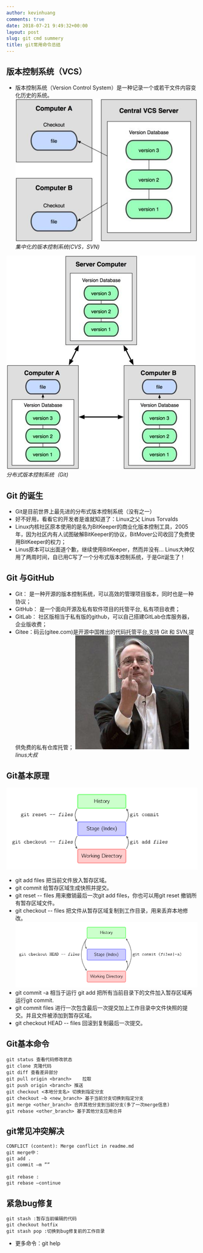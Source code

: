 ```yaml
---
author: kevinhuang
comments: true
date: 2018-07-21 9:49:32+00:00
layout: post
slug: git cmd summery
title: git常用命令总结
---
```


## 版本控制系统（VCS）
* 版本控制系统（Version Control System）是一种记录一个或若干文件内容变化历史的系统。
![集中式VCS](/img/in-post/git-cmd-summary/one-center.jpg)
*集中化的版本控制系统(CVS，SVN)*


![分布式VCS](/img/in-post/git-cmd-summary/distribute.jpg)
*分布式版本控制系统（Git)*
## Git 的诞生 ##
* Git是目前世界上最先进的分布式版本控制系统（没有之一）
* 好不好用，看看它的开发者是谁就知道了：Linux之父 Linus Torvalds 
* Linux内核社区原本使用的是名为BitKeeper的商业化版本控制工具，2005年，因为社区内有人试图破解BitKeeper的协议，BitMover公司收回了免费使用BitKeeper的权力；
* Linus原本可以出面道个歉，继续使用BitKeeper，然而并没有… Linus大神仅用了两周时间，自已用C写了一个分布式版本控制系统，于是Git诞生了！

## Git 与GitHub
* Git： 是一种开源的版本控制系统，可以高效的管理项目版本，同时也是一种协议；
* GitHub： 是一个面向开源及私有软件项目的托管平台, 私有项目收费；
* GitLab： 社区版相当于私有版的github，可以自己搭建GitLab仓库服务器，企业版收费；
* Gitee：码云(gitee.com)是开源中国推出的代码托管平台,支持 Git 和 SVN,提供免费的私有仓库托管；
![linus大叔pic](/img/in-post/git-cmd-summary/linus.jpg)
*linus大叔*

## Git基本原理
![](/img/in-post/git-cmd-summary/git-basic1.png)
* git add files 把当前文件放入暂存区域。
* git commit 给暂存区域生成快照并提交。
* git reset -- files 用来撤销最后一次git add files，你也可以用git reset 撤销所有暂存区域文件。
* git checkout -- files 把文件从暂存区域复制到工作目录，用来丢弃本地修改。
![](/img/in-post/git-cmd-summary/git-basic2.png)
* git commit -a 相当于运行 git add 把所有当前目录下的文件加入暂存区域再运行git commit.
* git commit files 进行一次包含最后一次提交加上工作目录中文件快照的提交。并且文件被添加到暂存区域。
* git checkout HEAD -- files 回滚到复制最后一次提交。

## Git基本命令
``` shell
git status 查看代码修改状态
git clone 克隆代码
git diff 查看差异部分
git pull origin <branch>	拉取
git push origin <branch> 推送
git checkout <本地分支名> 切换到指定分支
git checkout –b <new_branch> 基于当前分支切换到指定分支
git merge <other_branch> 合并其他分支到当前分支(多了一次merge信息)
git rebase <other_branch> 基于其他分支应用合并
```
## git常见冲突解决
``` shell
CONFLICT (content): Merge conflict in readme.md
git merge中：
git add .   
git commit –m ””

git rebase :
git rebase –continue
```
## 紧急bug修复
``` shell
git stash :暂存当前编辑的代码
git checkout hotfix
git stash pop :切换到bug修复前的工作目录
```
* 更多命令：git help



